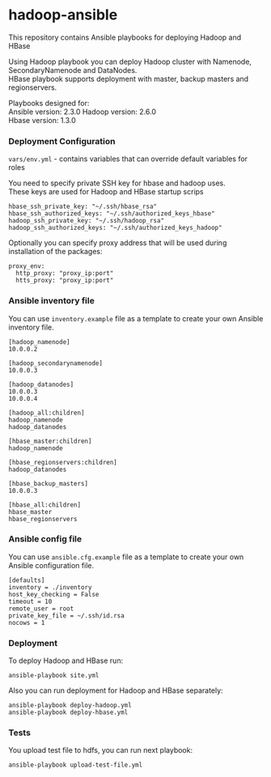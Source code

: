 # hadoop-ansible  
This repository contains Ansible playbooks for deploying Hadoop and HBase  

Using Hadoop playbook you can deploy Hadoop cluster with Namenode, SecondaryNamenode and DataNodes.  
HBase playbook supports deployment with master, backup masters and regionservers.  

Playbooks designed for:  
Ansible version: 2.3.0
Hadoop version: 2.6.0  
Hbase version: 1.3.0  

### Deployment Configuration  

`vars/env.yml`  - contains variables that can override default variables for roles

You need to specify private SSH key for hbase and hadoop uses.  
These keys are used for Hadoop and HBase startup scrips  

```
hbase_ssh_private_key: "~/.ssh/hbase_rsa"
hbase_ssh_authorized_keys: "~/.ssh/authorized_keys_hbase"
hadoop_ssh_private_key: "~/.ssh/hadoop_rsa"
hadoop_ssh_authorized_keys: "~/.ssh/authorized_keys_hadoop"
```

Optionally you can specify proxy address that will be used during installation of the packages:  

```
proxy_env:
  http_proxy: "proxy_ip:port"
  htts_proxy: "proxy_ip:port"
```

### Ansible inventory file

You can use `inventory.example` file as a template to create your own Ansible inventory file.

```
[hadoop_namenode]
10.0.0.2

[hadoop_secondarynamenode]
10.0.0.3

[hadoop_datanodes]
10.0.0.3
10.0.0.4

[hadoop_all:children]
hadoop_namenode
hadoop_datanodes

[hbase_master:children]
hadoop_namenode

[hbase_regionservers:children]
hadoop_datanodes

[hbase_backup_masters]
10.0.0.3

[hbase_all:children]
hbase_master
hbase_regionservers

```

### Ansible config file  

You can use `ansible.cfg.example` file as a template to create your own Ansible configuration file.

```
[defaults]
inventory = ./inventory
host_key_checking = False
timeout = 10
remote_user = root
private_key_file = ~/.ssh/id.rsa
nocows = 1
```

### Deployment

To deploy Hadoop and HBase run:

```
ansible-playbook site.yml
```
Also you can run deployment for Hadoop and HBase separately:

```
ansible-playbook deploy-hadoop.yml
ansible-playbook deploy-hbase.yml
```

### Tests

You upload test file to hdfs, you can run next playbook:  

```
ansible-playbook upload-test-file.yml
```
